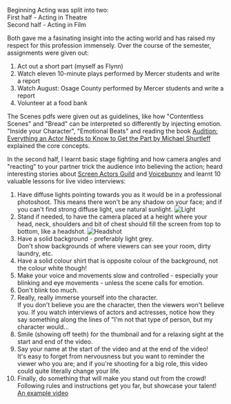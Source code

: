 Beginning Acting was split into two:\
First half - Acting in Theatre\
Second half - Acting in Film

Both gave me a fasinating insight into the acting world and has raised my respect for this profession immensely. Over the course of the semester, assignments were given out:
1. Act out a short part (myself as Flynn)
2. Watch eleven 10-minute plays performed by Mercer students and write a report
3. Watch August: Osage County performed by Mercer students and write a report
4. Volunteer at a food bank

The Scenes pdfs were given out as guidelines, like how "Contentless Scenes" and "Bread" can be interpreted so differently by injecting emotion. "Inside your Character", "Emotional Beats" and reading the book [Audition: Everything an Actor Needs to Know to Get the Part by Michael Shurtleff](https://books.google.co.uk/books/about/Audition.html?id=fpgBxuScPEsC&redir_esc=y) explained the core concepts.

In the second half, I learnt basic stage fighting and how camera angles and "reacting" to your partner trick the audience into believing the action; heard interesting stories about [Screen Actors Guild](https://www.sagaftra.org/) and [Voicebunny](https://voicebunny.com/) and learnt 10 valuable lessons for live video interviews:
1. Have diffuse lights pointing towards you as it would be in a professional photoshoot. This means there won't be any shadow on your face; and if you can't find strong diffuse light, use natural sunlight.
![Light](https://imgur.com/00vT20E.jpg)
2. Stand if needed, to have the camera placed at a height where your head, neck, shoulders and bit of chest should fill the screen from top to bottom, like a headshot.
![Headshot](https://imgur.com/Bh0TNeQ.jpg)
3. Have a solid background - preferably light grey.\
Don't show backgrounds of where viewers can see your room, dirty laundry, etc.
4. Have a solid colour shirt that is opposite colour of the background, not the colour white though!
5. Make your voice and movements slow and controlled - especially your blinking and eye movements - unless the scene calls for emotion.
6. Don't blink too much.
7. Really, really immerse yourself into the character.\
If you don't believe you are the character, then the viewers won't believe you. If you watch interviews of actors and actresses, notice how they say something along the lines of "I'm not that type of person, but my character would...
8. Smile (showing off teeth) for the thumbnail and for a relaxing sight at the start and end of the video.
9. Say your name at the start of the video and at the end of the video!\
It's easy to forget from nervousness but you want to reminder the viewer who you are; and if you're shooting for a big role, this video could quite literally change your life.
10. Finally, do something that will make you stand out from the crowd!\
Following rules and instructions get you far, but showcase your talent!\
[An example video](https://www.youtube.com/watch?v=h8YJt6iQPNA)